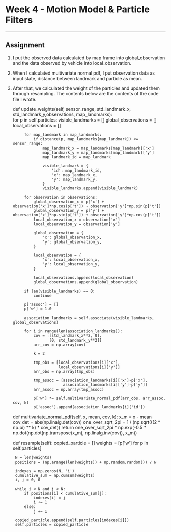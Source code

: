 # Week 4 - Motion Model & Particle Filters

---

[//]: # (Image References)
[empty-update]: ./empty-update.gif
[example]: ./example.gif

## Assignment

1. I put the observed data calculated by map frame into global_observation and the data observed  by vehicle into local_observation.
2. When I calculated multivariate normal pdf, I put observation data as input state, distance between landmark and particle as mean. 
3. After that, we calculated the weight of the particles and updated them through resampling.
The contents below are the contents of the code file I wrote.
    


    def update_weights(self, sensor_range, std_landmark_x, std_landmark_y,observations, map_landmarks):    
        for p in self.particles:
            visible_landmarks = []
            global_observations = []
            local_observations = []

            for map_landmark in map_landmarks:
                if distance(p, map_landmarks[map_landmark]) <= sensor_range:
                    map_landmark_x = map_landmarks[map_landmark]['x']
                    map_landmark_y = map_landmarks[map_landmark]['y']
                    map_landmark_id = map_landmark

                    visible_landmark = {
                        'id': map_landmark_id,
                        'x': map_landmark_x,
                        'y': map_landmark_y,
                    }
                    visible_landmarks.append(visible_landmark)

            for observation in observations:
                global_observation_x = p['x'] + observation['x']*np.cos(p['t']) - observation['y']*np.sin(p['t'])
                global_observation_y = p['y'] + observation['x']*np.sin(p['t']) + observation['y']*np.cos(p['t'])
                local_observation_x = observation['x']
                local_observation_y = observation['y']

                global_observation = {
                    'x': global_observation_x,
                    'y': global_observation_y,
                }

                local_observation = {
                    'x': local_observation_x,
                    'y': local_observation_y,
                }

                local_observations.append(local_observation)
                global_observations.append(global_observation)

            if len(visible_landmarks) == 0:
                continue

            p['assoc'] = []
            p['w'] = 1.0

            association_landmarks = self.associate(visible_landmarks, global_observations)

            for i in range(len(association_landmarks)):
                cov = [[std_landmark_x**2, 0],
                       [0, std_landmark_y**2]]
                arr_cov = np.array(cov)

                k = 2

                tmp_obs = [local_observations[i]['x'],
                           local_observations[i]['y']]
                arr_obs = np.array(tmp_obs)

                tmp_assoc = [association_landmarks[i]['x']-p['x'],
                             association_landmarks[i]['y']-p['y']]
                arr_assoc = np.array(tmp_assoc)

                p['w'] *= self.multivariate_normal_pdf(arr_obs, arr_assoc, cov, k)
                p['assoc'].append(association_landmarks[i]['id'])


    def multivariate_normal_pdf(self, x, mean, cov, k):
        x_m = x - mean
        cov_det = abs(np.linalg.det(cov))
        one_over_sqrt_2pi = 1 / (np.sqrt(((2 * np.pi) ** k) * cov_det))
        return one_over_sqrt_2pi * np.exp(-0.5 * np.dot(np.dot(np.transpose(x_m), np.linalg.inv(cov)), x_m))


    def resample(self):
        copied_particle = []
        weights = [p['w'] for p in self.particles]

        N = len(weights)
        positions = (np.arange(len(weights)) + np.random.random()) / N

        indexes = np.zeros(N, 'i')
        cumulative_sum = np.cumsum(weights)
        i, j = 0, 0

        while i < N and j < N:
            if positions[i] < cumulative_sum[j]:
                indexes[i] = j
                i += 1
            else:
                j += 1

        copied_particle.append(self.particles[indexes[i]])
        self.particles = copied_particle